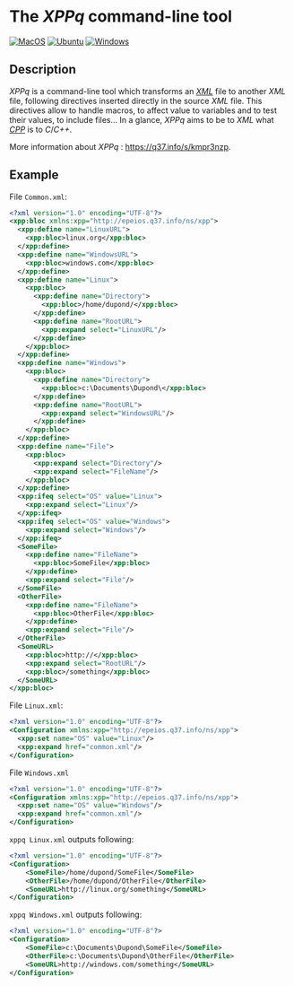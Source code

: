 # The *XPPq* command-line tool

[![MacOS](https://github.com/epeios-q37/xppq-cli/actions/workflows/MacOS.yml/badge.svg)](https://github.com/epeios-q37/xppq-cli/actions/workflows/MacOS.yml) [![Ubuntu](https://github.com/epeios-q37/xppq-cli/actions/workflows/Ubuntu.yml/badge.svg)](https://github.com/epeios-q37/xppq-cli/actions/workflows/Ubuntu.yml) [![Windows](https://github.com/epeios-q37/xppq-cli/actions/workflows/Windows.yml/badge.svg)](https://github.com/epeios-q37/xppq-cli/actions/workflows/Windows.yml)

## Description

*XPPq* is a command-line tool which transforms an [*XML*](//q37.info/s/s3jtm3c9) file to another *XML* file, following directives inserted directly in the source *XML* file. This directives allow to handle macros, to affect value to variables and to test their values, to include files… In a glance, *XPPq* aims to be to *XML* what [*CPP*](//q37.info/s/xmpsbj77) is to *C*/*C++*.

More information about *XPPq* : <https://q37.info/s/kmpr3nzp>.

## Example

<!-- L'exemple est copié de la page dédiée sur le site epeios.q37.info -->

File `Common.xml`:
```xml
<?xml version="1.0" encoding="UTF-8"?>
<xpp:bloc xmlns:xpp="http://epeios.q37.info/ns/xpp">
  <xpp:define name="LinuxURL">
    <xpp:bloc>linux.org</xpp:bloc>
  </xpp:define>
  <xpp:define name="WindowsURL">
    <xpp:bloc>windows.com</xpp:bloc>
  </xpp:define>
  <xpp:define name="Linux">
    <xpp:bloc>
      <xpp:define name="Directory">
        <xpp:bloc>/home/dupond/</xpp:bloc>
      </xpp:define>
      <xpp:define name="RootURL">
        <xpp:expand select="LinuxURL"/>
      </xpp:define>
    </xpp:bloc>
  </xpp:define>
  <xpp:define name="Windows">
    <xpp:bloc>
      <xpp:define name="Directory">
        <xpp:bloc>c:\Documents\Dupond\</xpp:bloc>
      </xpp:define>
      <xpp:define name="RootURL">
        <xpp:expand select="WindowsURL"/>
      </xpp:define>
    </xpp:bloc>
  </xpp:define>
  <xpp:define name="File">
    <xpp:bloc>
      <xpp:expand select="Directory"/>
      <xpp:expand select="FileName"/>
    </xpp:bloc>
  </xpp:define>
  <xpp:ifeq select="OS" value="Linux">
    <xpp:expand select="Linux"/>
  </xpp:ifeq>
  <xpp:ifeq select="OS" value="Windows">
    <xpp:expand select="Windows"/>
  </xpp:ifeq>
  <SomeFile>
    <xpp:define name="FileName">
      <xpp:bloc>SomeFile</xpp:bloc>
    </xpp:define>
    <xpp:expand select="File"/>
  </SomeFile>
  <OtherFile>
    <xpp:define name="FileName">
      <xpp:bloc>OtherFile</xpp:bloc>
    </xpp:define>
    <xpp:expand select="File"/>
  </OtherFile>
  <SomeURL>
    <xpp:bloc>http://</xpp:bloc>
    <xpp:expand select="RootURL"/>
    <xpp:bloc>/something</xpp:bloc>
  </SomeURL>
</xpp:bloc>
```

File `Linux.xml`:
```xml
<?xml version="1.0" encoding="UTF-8"?>
<Configuration xmlns:xpp="http://epeios.q37.info/ns/xpp">
  <xpp:set name="OS" value="Linux"/>
  <xpp:expand href="common.xml"/>
</Configuration>
```

File `Windows.xml`
```xml
<?xml version="1.0" encoding="UTF-8"?>
<Configuration xmlns:xpp="http://epeios.q37.info/ns/xpp">
  <xpp:set name="OS" value="Windows"/>
  <xpp:expand href="common.xml"/>
</Configuration>
```

`xppq Linux.xml` outputs following:
```xml
<?xml version="1.0" encoding="UTF-8"?>
<Configuration>
	<SomeFile>/home/dupond/SomeFile</SomeFile>
	<OtherFile>/home/dupond/OtherFile</OtherFile>
	<SomeURL>http://linux.org/something</SomeURL>
</Configuration>
```

`xppq Windows.xml` outputs following:
```xml
<?xml version="1.0" encoding="UTF-8"?>
<Configuration>
	<SomeFile>c:\Documents\Dupond\SomeFile</SomeFile>
	<OtherFile>c:\Documents\Dupond\OtherFile</OtherFile>
	<SomeURL>http://windows.com/something</SomeURL>
</Configuration>
```
